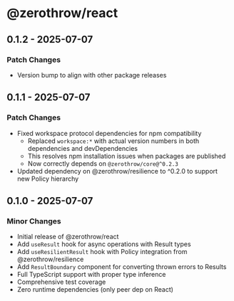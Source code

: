 # @zerothrow/react

## 0.1.2 - 2025-07-07

### Patch Changes

- Version bump to align with other package releases

## 0.1.1 - 2025-07-07

### Patch Changes

- Fixed workspace protocol dependencies for npm compatibility
  - Replaced `workspace:*` with actual version numbers in both dependencies and devDependencies
  - This resolves npm installation issues when packages are published
  - Now correctly depends on `@zerothrow/core@^0.2.3`
- Updated dependency on @zerothrow/resilience to ^0.2.0 to support new Policy hierarchy

## 0.1.0 - 2025-07-07

### Minor Changes

- Initial release of @zerothrow/react
- Add `useResult` hook for async operations with Result types
- Add `useResilientResult` hook with Policy integration from @zerothrow/resilience
- Add `ResultBoundary` component for converting thrown errors to Results
- Full TypeScript support with proper type inference
- Comprehensive test coverage
- Zero runtime dependencies (only peer dep on React)
